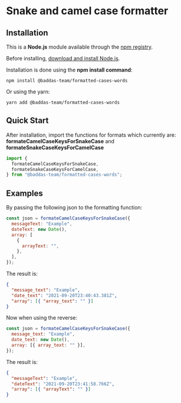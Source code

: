 # Snake and camel case formatter

## Installation

This is a **Node.js** module available through the [npm registry](https://www.npmjs.com/).

Before installing, [download and install Node.js](https://nodejs.org/en/download/).

Installation is done using the **npm install command**:

```prompt
npm install @baddas-team/formatted-cases-words
```

Or using the yarn:

```prompt
yarn add @baddas-team/formatted-cases-words
```

## Quick Start

After installation, import the functions for formats which currently are: **formateCamelCaseKeysForSnakeCase** and **formateSnakeCaseKeysForCamelCase**

```js
import {
  formateCamelCaseKeysForSnakeCase,
  formateSnakeCaseKeysForCamelCase,
} from "@baddas-team/formatted-cases-words";
```

## Examples

By passing the following json to the formatting function:

```js
const json = formateCamelCaseKeysForSnakeCase({
  messageText: "Example",
  dateText: new Date(),
  array: [
    {
      arrayText: "",
    },
  ],
});
```

The result is:

```json
{
  "message_text": "Example",
  "date_text": "2021-09-20T23:40:43.381Z",
  "array": [{ "array_text": "" }]
}
```

Now when using the reverse:

```js
const json = formateCamelCaseKeysForSnakeCase({
  message_text: "Example",
  date_text: new Date(),
  array: [{ array_text: "" }],
});
```

The result is:

```json
{
  "messageText": "Example",
  "dateText": "2021-09-20T23:41:58.766Z",
  "array": [{ "arrayText": "" }]
}
```
